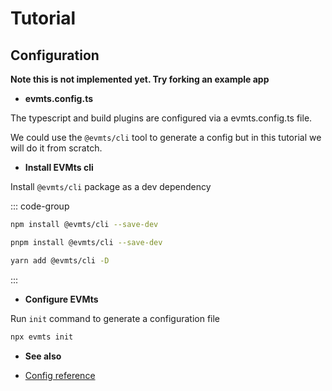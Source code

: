 # Tutorial

## Configuration

**Note this is not implemented yet. Try forking an example app**

- **evmts.config.ts**

The typescript and build plugins are configured via a evmts.config.ts file.

We could use the `@evmts/cli` tool to generate a config but in this tutorial we will do it from scratch.

- **Install EVMts cli**

Install `@evmts/cli` package as a dev dependency

::: code-group

```bash [npm]
npm install @evmts/cli --save-dev
```

```bash [pnpm]
pnpm install @evmts/cli --save-dev
```

```bash [yarn]
yarn add @evmts/cli -D
```

:::

- **Configure EVMts**

Run `init` command to generate a configuration file

```bash
npx evmts init
```

- **See also**

- [Config reference](../reference/config.md)


